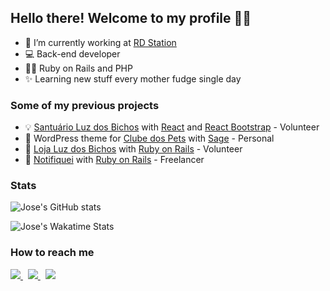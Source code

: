 ## Hello there! Welcome to my profile 👋😁
- 🚀 I’m currently working at [RD Station](http://rdstation.com/)
- 💻 Back-end developer
- 👨‍💻 Ruby on Rails and PHP
- ✨ Learning new stuff every mother fudge single day

### Some of my previous projects

- 💡 [Santuário Luz dos Bichos](https://luzdosbichos.com.br/) with [React](https://react.dev) and [React Bootstrap](https://react-bootstrap.github.io/) - Volunteer
- 🐶 WordPress theme for [Clube dos Pets](https://clubedospets.com.br/) with [Sage](https://roots.io/sage/) - Personal
- 🏪 [Loja Luz dos Bichos](https://loja.luzdosbichos.com.br/) with [Ruby on Rails](https://rubyonrails.org/) - Volunteer
- 📣 [Notifiquei](https://app.notifiquei.com/) with [Ruby on Rails](https://rubyonrails.org/) - Freelancer

### Stats

![Jose's GitHub stats](https://github-readme-stats.vercel.app/api?username=joseantonnio&show_icons=true&theme=dracula&include_all_commits=true&count_private=true&layout=compact)

![Jose's Wakatime Stats](https://github-readme-stats.vercel.app/api/wakatime?username=joseantonnio&theme=dracula&layout=compact)

### How to reach me

<p align="left">
    <a href="https://www.twitter.com/junnykx" alt="Twitter">
        <img src="https://img.shields.io/badge/Twitter-%231DA1F2?style=flat-square&logo=twitter&logoColor=white"/>
    </a>
    &nbsp;
    <a href="https://www.linkedin.com/in/joseantonnio" alt="Linkedin">
        <img src="https://img.shields.io/badge/LinkedIn-%230e76a8?style=flat-square&logo=linkedin&logoColor=white" />
    </a>
    &nbsp;
    <a href="#" alt="Discord">
        <img src="https://img.shields.io/badge/Zé%234581-%237289DA?style=flat-square&logo=discord&logoColor=white" />
    </a>
</p>
